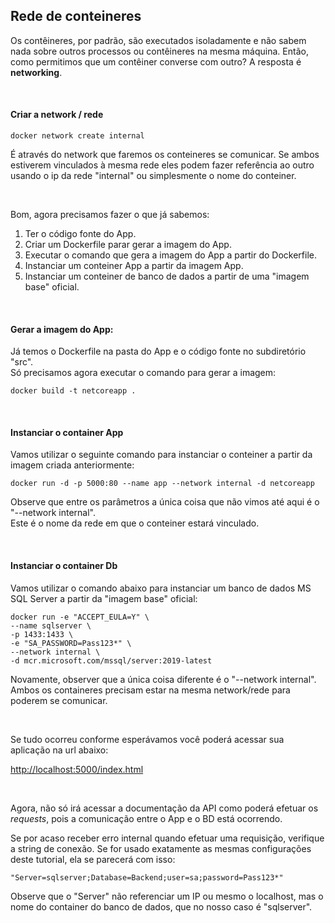 ## Rede de conteineres

Os contêineres, por padrão, são executados isoladamente e não sabem nada sobre outros processos ou contêineres na mesma máquina. Então, como permitimos que um contêiner converse com outro? A resposta é **networking**.


<br>

#### Criar a network / rede
```
docker network create internal

```
É através do network que faremos os conteineres se comunicar. Se ambos estiverem vinculados à mesma rede eles podem fazer referência ao outro usando o ip da rede "internal" ou simplesmente o nome do conteiner. 


<br>

Bom, agora precisamos fazer o que já sabemos: 

1. Ter o código fonte do App.
2. Criar um Dockerfile parar gerar a imagem do App.
3. Executar o comando que gera a imagem do App a partir do Dockerfile.
4. Instanciar um conteiner App a partir da imagem App.
5. Instanciar um conteiner de banco de dados a partir de uma "imagem base" oficial.

<br>

#### Gerar a imagem do App:
Já temos o Dockerfile na pasta do App e o código fonte no subdiretório "src".  
Só precisamos agora executar o comando para gerar a imagem:  
```
docker build -t netcoreapp .
```


<br>

#### Instanciar o container App
Vamos utilizar o seguinte comando para instanciar o conteiner a partir da imagem criada anteriormente:
``` 
docker run -d -p 5000:80 --name app --network internal -d netcoreapp 
```
Observe que entre os parâmetros a única coisa que não vimos até aqui é o "--network internal".   
Este é o nome da rede em que o conteiner estará vinculado.


<br>

#### Instanciar o container Db  
Vamos utilizar o comando abaixo para instanciar um banco de dados MS SQL Server a partir da "imagem base" oficial:
```
docker run -e "ACCEPT_EULA=Y" \
--name sqlserver \
-p 1433:1433 \
-e "SA_PASSWORD=Pass123*" \
--network internal \
-d mcr.microsoft.com/mssql/server:2019-latest 
```
Novamente, observer que a única coisa diferente é o "--network internal". Ambos os containeres precisam estar na mesma network/rede para poderem se comunicar.


<br>

Se tudo ocorreu conforme esperávamos você poderá acessar sua aplicação na url abaixo:

<http://localhost:5000/index.html>

<br>

Agora, não só irá acessar a documentação da API como poderá efetuar os _requests_, pois a comunicação entre o App e o BD está ocorrendo. 

Se por acaso receber erro internal quando efetuar uma requisição, verifique a string de conexão. Se for usado exatamente as mesmas configurações deste tutorial, ela se parecerá com isso:

```
"Server=sqlserver;Database=Backend;user=sa;password=Pass123*"
```

Observe que o "Server" não referenciar um IP ou mesmo o localhost, mas o nome do container do banco de dados, que no nosso caso é "sqlserver".


